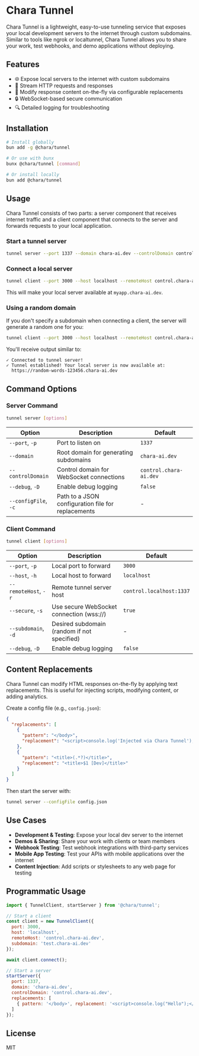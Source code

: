 # Chara Tunnel

Chara Tunnel is a lightweight, easy-to-use tunneling service that exposes your local development servers to the internet through custom subdomains. Similar to tools like ngrok or localtunnel, Chara Tunnel allows you to share your work, test webhooks, and demo applications without deploying.

## Features

- 🌐 Expose local servers to the internet with custom subdomains
- 🔄 Stream HTTP requests and responses
- 🧩 Modify response content on-the-fly via configurable replacements
- 🔒 WebSocket-based secure communication
- 🔍 Detailed logging for troubleshooting

## Installation

```bash
# Install globally
bun add -g @chara/tunnel

# Or use with bunx
bunx @chara/tunnel [command]

# Or install locally
bun add @chara/tunnel
```

## Usage

Chara Tunnel consists of two parts: a server component that receives internet traffic and a client component that connects to the server and forwards requests to your local application.

### Start a tunnel server

```bash
tunnel server --port 1337 --domain chara-ai.dev --controlDomain control.chara-ai.dev
```

### Connect a local server

```bash
tunnel client --port 3000 --host localhost --remoteHost control.chara-ai.dev --subdomain myapp.chara-ai.dev
```

This will make your local server available at `myapp.chara-ai.dev`.

### Using a random domain

If you don't specify a subdomain when connecting a client, the server will generate a random one for you:

```bash
tunnel client --port 3000 --host localhost --remoteHost control.chara-ai.dev
```

You'll receive output similar to:
```
✓ Connected to tunnel server!
✓ Tunnel established! Your local server is now available at:
  https://random-words-123456.chara-ai.dev
```

## Command Options

### Server Command

```bash
tunnel server [options]
```

| Option | Description | Default |
|--------|-------------|---------|
| `--port`, `-p` | Port to listen on | `1337` |
| `--domain` | Root domain for generating subdomains | `chara-ai.dev` |
| `--controlDomain` | Control domain for WebSocket connections | `control.chara-ai.dev` |
| `--debug`, `-D` | Enable debug logging | `false` |
| `--configFile`, `-c` | Path to a JSON configuration file for replacements | - |

### Client Command

```bash
tunnel client [options]
```

| Option | Description | Default |
|--------|-------------|---------|
| `--port`, `-p` | Local port to forward | `3000` |
| `--host`, `-h` | Local host to forward | `localhost` |
| `--remoteHost`, `-r` | Remote tunnel server host | `control.localhost:1337` |
| `--secure`, `-s` | Use secure WebSocket connection (wss://) | `true` |
| `--subdomain`, `-d` | Desired subdomain (random if not specified) | - |
| `--debug`, `-D` | Enable debug logging | `false` |

## Content Replacements

Chara Tunnel can modify HTML responses on-the-fly by applying text replacements. This is useful for injecting scripts, modifying content, or adding analytics.

Create a config file (e.g., `config.json`):

```json
{
  "replacements": [
    {
      "pattern": "</body>",
      "replacement": "<script>console.log('Injected via Chara Tunnel');</script></body>"
    },
    {
      "pattern": "<title>(.*?)</title>",
      "replacement": "<title>$1 [Dev]</title>"
    }
  ]
}
```

Then start the server with:

```bash
tunnel server --configFile config.json
```

## Use Cases

- **Development & Testing**: Expose your local dev server to the internet
- **Demos & Sharing**: Share your work with clients or team members
- **Webhook Testing**: Test webhook integrations with third-party services
- **Mobile App Testing**: Test your APIs with mobile applications over the internet
- **Content Injection**: Add scripts or stylesheets to any web page for testing

## Programmatic Usage

```javascript
import { TunnelClient, startServer } from '@chara/tunnel';

// Start a client
const client = new TunnelClient({
  port: 3000,
  host: 'localhost',
  remoteHost: 'control.chara-ai.dev',
  subdomain: 'test.chara-ai.dev'
});

await client.connect();

// Start a server
startServer({
  port: 1337,
  domain: 'chara-ai.dev',
  controlDomain: 'control.chara-ai.dev',
  replacements: [
    { pattern: '</body>', replacement: '<script>console.log("Hello");</script></body>' }
  ]
});
```

## License

MIT
